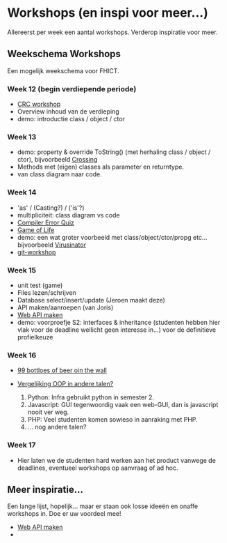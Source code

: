 # Workshops (en inspi voor meer...)
Allereerst per week een aantal workshops. Verderop inspiratie voor meer.

## Weekschema Workshops
Een mogelijk weekschema voor FHICT.

### Week 12 (begin verdiepende periode)

+ [CRC workshop](../objects/crc/readme.md)
+ Overview inhoud van de verdieping
+ demo: introductie class / object / ctor

### Week 13

+ demo: property & override ToString() (met herhaling class / object / ctor), bijvoorbeeld [Crossing](Crossing)
+ Methods met (eigen) classes als parameter en returntype.
+ van class diagram naar code.

### Week 14

+ 'as' / (Casting?) / ('is'?)
+ multipliciteit: class diagram vs code
+ [Compiler Error Quiz](errorquiz/readme.md)
+ [Game of Life](conway/readme.md)
+ demo: een wat groter voorbeeld met class/object/ctor/propg etc... bijvoorbeeld [Virusinator](Virusinator)
+ [git-workshop](git)

### Week 15

+ unit test (game)
+ Files lezen/schrijven
+ Database select/insert/update  (Jeroen maakt deze)
+ API maken/aanroepen (van Joris)
+ [Web API maken](webApi01_CS/MaakJeEigenApi.pdf)
+ demo: voorproefje S2: interfaces & inheritance
        (studenten hebben hier vlak voor de deadline wellicht geen interesse in...)
        voor de definitieve profielkeuze

### Week 16

+ [99 bottloes of beer oin the wall](99bottlesOfBeer/readme)

+ [Vergelijking OOP in andere talen?](OOP_languages/readme.md)
  1. Python: Infra gebruikt python in semester 2.
  2. Javascript: GUI tegenwoordig vaak een web-GUI, dan is javascript nooit ver weg.
  3. PHP: Veel studenten komen sowieso in aanraking met PHP.
  4. ... nog andere talen?

### Week 17
+ Hier laten we de studenten hard werken aan het product vanwege de deadlines, eventueel workshops op aanvraag of ad hoc.





## Meer inspiratie...
Een lange lijst, hopelijk... maar er staan ook losse ideeën en onaffe workshops in. Doe er uw voordeel mee!

+ [Web API maken](webApi01_CS/MaakJeEigenApi.pdf)
+
